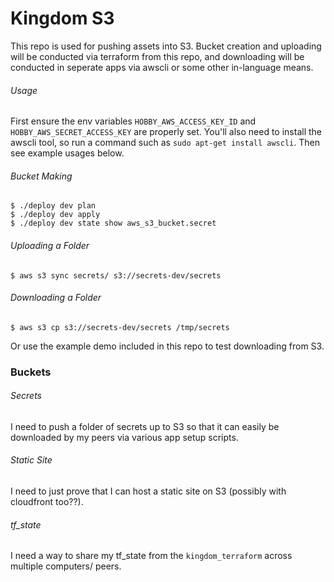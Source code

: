 # Kingdom S3

This repo is used for pushing assets into S3.  Bucket creation and uploading will be conducted via terraform from this repo, and downloading will be conducted in seperate apps via awscli or some other in-language means.

###### Usage

First ensure the env variables `HOBBY_AWS_ACCESS_KEY_ID` and `HOBBY_AWS_SECRET_ACCESS_KEY` are properly set.  You'll also need to install the awscli tool, so run a command such as `sudo apt-get install awscli`.  Then see example usages below.

###### Bucket Making

```
$ ./deploy dev plan
$ ./deploy dev apply
$ ./deploy dev state show aws_s3_bucket.secret
```

###### Uploading a Folder

```
$ aws s3 sync secrets/ s3://secrets-dev/secrets
```

###### Downloading a Folder

```
$ aws s3 cp s3://secrets-dev/secrets /tmp/secrets
```

Or use the example demo included in this repo to test downloading from S3.


### Buckets

###### Secrets
I need to push a folder of secrets up to S3 so that it can easily be downloaded by my peers via various app setup scripts.

###### Static Site
I need to just prove that I can host a static site on S3 (possibly with cloudfront too??).

###### tf_state
I need a way to share my tf_state from the `kingdom_terraform` across multiple computers/ peers.

